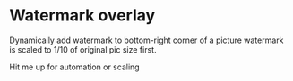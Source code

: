 # Watermark overlay

Dynamically add watermark to bottom-right corner of a picture
watermark is scaled to 1/10 of original pic size first.

Hit me up for automation or scaling